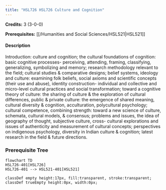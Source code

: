```yaml
---
title: "HSL726 HSL726 Culture and Cognition"
---
```

**Credits:** 3 (3-0-0)

**Prerequisites:** [[/Humanities and Social Sciences/HSL521|HSL521]]

#### Description
Introduction: culture and cognition; the cultural foundations of cognition: basic cognitive processes- perceiving, attending, framing, classifying, generalizing, symbolizing and memory; research methodology relevant to the field; cultural studies & comparative designs; belief systems, ideology and culture: examining folk beliefs, social axioms and scientific concepts (their use and abuse), identity construction- individual and collective and micro-level cultural practices and social transformation; toward a cognitive theory of culture: the sharing of culture & the exploration of cultural differences, public & private culture: the emergence of shared meaning, cultural diversity & cognition, acculturation, polycultural psychology; cultural competence, combining strength: toward a new science of culture, schemata, cultural models, & consensus; problems and issues, the idea of geography of thought, subjective culture, cross- cultural explorations and issues of authenticity and measurement of cultural concepts; perspectives on indigenous psychology, diversity in Indian culture & cognition; latest research in the field & future directions.

### Prerequisite Tree

```mermaid
flowchart TD
HSL726-401[HSL726]
HSL726-401 --> HSL521-401[HSL521]

classDef empty height:17px, fill:transparent, stroke:transparent;
classDef trueEmpty height:0px, width:0px;
```